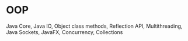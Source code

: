 # OOP
Java Core, Java IO, Object class methods, Reflection API, Multithreading, Java Sockets, JavaFX, Concurrency, Collections
